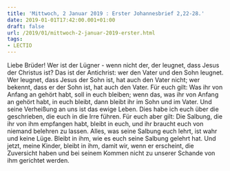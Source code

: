 ```yaml
---
title: 'Mittwoch, 2 Januar 2019 : Erster Johannesbrief 2,22-28.'
date: 2019-01-01T17:42:00.001+01:00
draft: false
url: /2019/01/mittwoch-2-januar-2019-erster.html
tags: 
- LECTIO
---
```


Liebe Brüder! Wer ist der Lügner - wenn nicht der, der leugnet, dass Jesus der Christus ist? Das ist der Antichrist: wer den Vater und den Sohn leugnet. Wer leugnet, dass Jesus der Sohn ist, hat auch den Vater nicht; wer bekennt, dass er der Sohn ist, hat auch den Vater. Für euch gilt: Was ihr von Anfang an gehört habt, soll in euch bleiben; wenn das, was ihr von Anfang an gehört habt, in euch bleibt, dann bleibt ihr im Sohn und im Vater. Und seine Verheißung an uns ist das ewige Leben. Dies habe ich euch über die geschrieben, die euch in die Irre führen. Für euch aber gilt: Die Salbung, die ihr von ihm empfangen habt, bleibt in euch, und ihr braucht euch von niemand belehren zu lassen. Alles, was seine Salbung euch lehrt, ist wahr und keine Lüge. Bleibt in ihm, wie es euch seine Salbung gelehrt hat. Und jetzt, meine Kinder, bleibt in ihm, damit wir, wenn er erscheint, die Zuversicht haben und bei seinem Kommen nicht zu unserer Schande von ihm gerichtet werden.